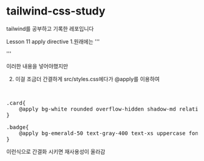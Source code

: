 # tailwind-css-study
tailwind를 공부하고 기록한 레포입니다

Lesson 11 apply directive
1.원래에는 
'''
<div class="bg-white rounded overflow-hidden shadow-md relative">
'''

이러한 내용을 넣어야했지만 

2. 이걸 조금더 간결하게 
src/styles.css에다가 @apply를 이용하여

<pre> 

.card{
    @apply bg-white rounded overflow-hidden shadow-md relative;
}

.badge{
    @apply bg-emerald-50 text-gray-400 text-xs uppercase font-bold rounded-full p-2 absolute top-0 ml-2 mt-2;
}
</pre>

이런식으로 간결화 시키면 재사용성이 올라감


